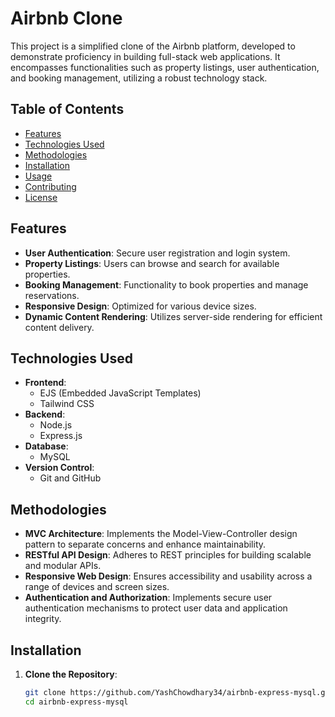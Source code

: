 # Airbnb Clone

This project is a simplified clone of the Airbnb platform, developed to demonstrate proficiency in building full-stack web applications. It encompasses functionalities such as property listings, user authentication, and booking management, utilizing a robust technology stack.

## Table of Contents

- [Features](#features)
- [Technologies Used](#technologies-used)
- [Methodologies](#methodologies)
- [Installation](#installation)
- [Usage](#usage)
- [Contributing](#contributing)
- [License](#license)

## Features

- **User Authentication**: Secure user registration and login system.
- **Property Listings**: Users can browse and search for available properties.
- **Booking Management**: Functionality to book properties and manage reservations.
- **Responsive Design**: Optimized for various device sizes.
- **Dynamic Content Rendering**: Utilizes server-side rendering for efficient content delivery.

## Technologies Used

- **Frontend**:
  - EJS (Embedded JavaScript Templates)
  - Tailwind CSS
- **Backend**:
  - Node.js
  - Express.js
- **Database**:
  - MySQL
- **Version Control**:
  - Git and GitHub

## Methodologies

- **MVC Architecture**: Implements the Model-View-Controller design pattern to separate concerns and enhance maintainability.
- **RESTful API Design**: Adheres to REST principles for building scalable and modular APIs.
- **Responsive Web Design**: Ensures accessibility and usability across a range of devices and screen sizes.
- **Authentication and Authorization**: Implements secure user authentication mechanisms to protect user data and application integrity.

## Installation

1. **Clone the Repository**:
   ```bash
   git clone https://github.com/YashChowdhary34/airbnb-express-mysql.git
   cd airbnb-express-mysql
